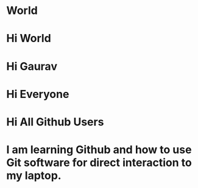 # World
# Hi World
# Hi Gaurav
# Hi Everyone
# Hi All Github Users
# I am learning Github and how to use Git software for direct interaction to my laptop.
